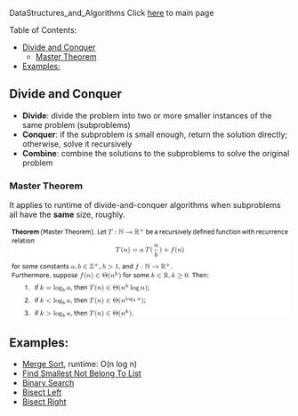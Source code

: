 DataStructures_and_Algorithms
Click [here](../README.md) to main page

Table of Contents:
- [Divide and Conquer](#divide-and-conquer)
  - [Master Theorem](#master-theorem)
- [Examples:](#examples)

## Divide and Conquer
- **Divide**: divide the problem into two or more smaller instances of the same problem (subproblems)
- **Conquer**: if the subproblem is small enough, return the solution directly; otherwise, solve it recursively
- **Combine**: combine the solutions to the subproblems to solve the original problem

### Master Theorem
It applies to runtime of divide-and-conquer algorithms when subproblems all have the **same** size, roughly.

![Master Theorem](../images/master_theorem.jpg)

## Examples:
- [Merge Sort](./merge_sort/description.md), runtime: O(n log n)
- [Find Smallest Not Belong To List](./find_smallest_not_belong/description.md)
- [Binary Search](binary_search/description.md)
- [Bisect Left](bisect_left/description.md)
- [Bisect Right](bisect_right/description.md)
